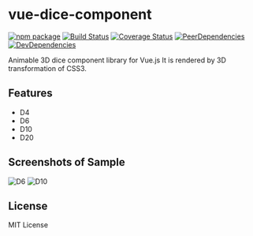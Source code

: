 # vue-dice-component
[![npm package](https://img.shields.io/npm/v/vue-dice-component.svg?style=flat-square)](https://www.npmjs.org/package/vue-dice-component)
[![Build Status](https://img.shields.io/travis/ukatama/vue-dice-component/master.svg?style=flat-square)](https://travis-ci.org/ukatama/vue-dice-component)
[![Coverage Status](https://img.shields.io/coveralls/ukatama/vue-dice-component.svg?style=flat-square)](https://coveralls.io/github/ukatama/vue-dice-component)
[![PeerDependencies](https://img.shields.io/david/peer/ukatama/vue-dice-component.svg?style=flat-square)](https://david-dm.org/ukatama/vue-dice-component?type=peer)
[![DevDependencies](https://img.shields.io/david/dev/ukatama/vue-dice-component.svg?style=flat-square)](https://david-dm.org/ukatama/vue-dice-component?type=dev)

Animable 3D dice component library for Vue.js
It is rendered by 3D transformation of CSS3.

## Features
- D4
- D6
- D10
- D20

## Screenshots of Sample
![D6](https://rawgit.com/ukatama/vue-dice-component/master/docs/img/d6.png)
![D10](https://rawgit.com/ukatama/vue-dice-component/master/docs/img/d10.png)

## License
MIT License
